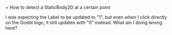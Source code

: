 = How to detect a StaticBody2D at a certain point

I was expecting the Label to be updated to "1", but even when I click directly
on the Godot logo, it still updates with "0" instead. What am I doing wrong
here?
